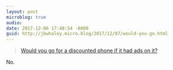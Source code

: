 ```yaml
---
layout: post
microblog: true
audio: 
date: 2017-12-06 17:48:54 -0800
guid: http://jbwhaley.micro.blog/2017/12/07/would-you-go.html
---
```

> [Would you go for a discounted phone if it had ads on it?](https://apple.news/AMTcsYtgWR4OtryJOp3pTHw) 

No.
